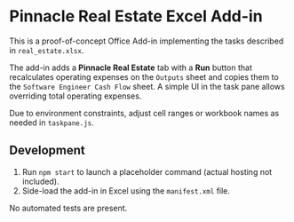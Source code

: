 # Pinnacle Real Estate Excel Add-in

This is a proof-of-concept Office Add-in implementing the tasks described in `real_estate.xlsx`.

The add-in adds a **Pinnacle Real Estate** tab with a **Run** button that recalculates operating expenses on the `Outputs` sheet and copies them to the `Software Engineer Cash Flow` sheet. A simple UI in the task pane allows overriding total operating expenses.

Due to environment constraints, adjust cell ranges or workbook names as needed in `taskpane.js`.

## Development

1. Run `npm start` to launch a placeholder command (actual hosting not included).
2. Side-load the add-in in Excel using the `manifest.xml` file.

No automated tests are present.
